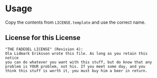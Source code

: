 Usage
=====

Copy the contents from `LICENSE.template` and use the correct name.

License for this License
------------------------

```
"THE FADEOEL LICENSE" (Revision 4):
Ola Lidmark Eriksson wrote this file. As long as you retain this notice 
you can do whatever you want with this stuff, but do know that any 
problem is YOUR problem, not his. If you meet some day, and you 
think this stuff is worth it, you must buy him a beer in return.
```
